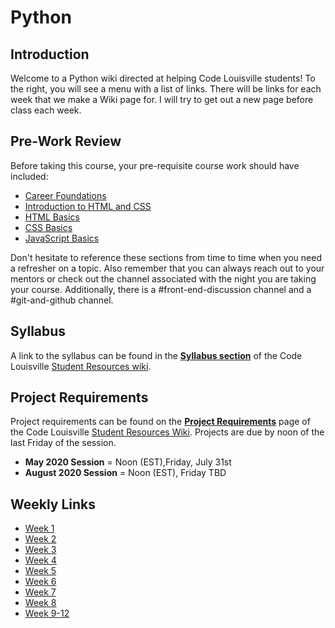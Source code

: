 # Python
## Introduction
Welcome to a Python wiki directed at helping Code Louisville students! To the right, you will see a menu with a list of links. There will be links for each week that we make a Wiki page for. I will try to get out a new page before class each week.

## Pre-Work Review
Before taking this course, your pre-requisite course work should have included:
- [Career Foundations](https://teamtreehouse.com/library/careers-foundations)
- [Introduction to HTML and CSS](https://teamtreehouse.com/library/introduction-to-html-and-css)
- [HTML Basics](https://teamtreehouse.com/library/html-basics-2)
- [CSS Basics](https://teamtreehouse.com/library/css-basics)
- [JavaScript Basics](https://teamtreehouse.com/library/javascript-basics)

Don't hesitate to reference these sections from time to time when you need a refresher on a topic. Also remember that you can always reach out to your mentors or check out the channel associated with the night you are taking your course. Additionally, there is a #front-end-discussion channel and a #git-and-github channel.

## Syllabus
A link to the syllabus can be found in the **[Syllabus section](https://github.com/CodeLouisville/Student-Resources/wiki/Code-Louisville-Basics)** of the Code Louisville [Student Resources wiki](https://github.com/CodeLouisville/Student-Resources/wiki).

## Project Requirements
Project requirements can be found on the **[Project Requirements](https://github.com/CodeLouisville/Student-Resources/wiki/Project-Requirements)** page of the Code Louisville [Student Resources Wiki](https://github.com/CodeLouisville/Student-Resources/wiki). Projects are due by noon of the last Friday of the session.
- **May 2020 Session** = Noon (EST),Friday, July 31st
- **August 2020 Session** = Noon (EST), Friday TBD

## Weekly Links
- [Week 1](week1.md)
- [Week 2](week2.md)
- [Week 3](week3.md)
- [Week 4](week4.md)
- [Week 5](week5.md)
- [Week 6](week6.md)
- [Week 7](week7.md)
- [Week 8](week8.md)
- [Week 9-12](week9-12.md)